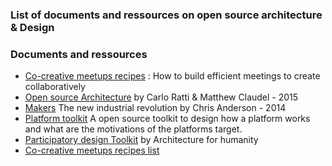 ### List of documents and ressources on open source architecture & Design 


### Documents and ressources

* [Co-creative meetups recipes](https://docs.google.com/spreadsheets/d/1dVhQs7aiS9wE1EkmaITFKL-9jDxwx6uFzE992qQhJ80/edit#gid=13) : How to  build efficient meetings to create collaboratively
* [Open source Architecture](http://www.amazon.com/Open-Source-Architecture-Carlo-Ratti/dp/0500343063) by Carlo Ratti & Matthew Claudel - 2015
* [Makers](http://www.amazon.com/Makers-The-New-Industrial-Revolution/dp/0307720969) The new industrial revolution by Chris Anderson - 2014
* [Platform toolkit](http://platformdesigntoolkit.com) A open source toolkit to design how a platform works and what are the motivations of the platforms target.
* [Participatory design Toolkit](https://s3.amazonaws.com/KSPProd/ERC_Upload/0095062.pdf) by Architecture for humanity 
* [Co-creative meetups recipes list](https://docs.google.com/spreadsheets/d/1dVhQs7aiS9wE1EkmaITFKL-9jDxwx6uFzE992qQhJ80/edit#gid=15)
